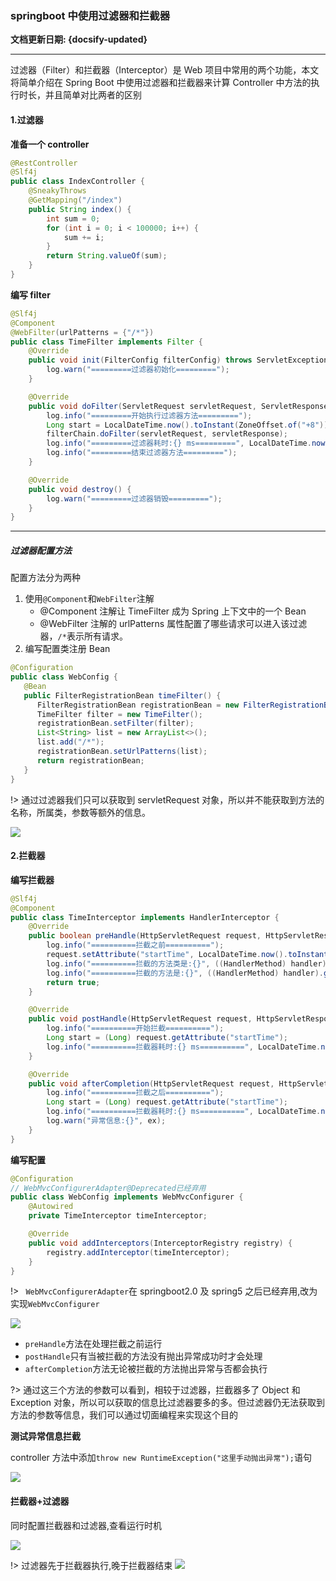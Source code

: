 ### springboot 中使用过滤器和拦截器 <!-- {docsify-ignore} -->

**文档更新日期: {docsify-updated}**

---

过滤器（Filter）和拦截器（Interceptor）是 Web 项目中常用的两个功能，本文将简单介绍在 Spring Boot 中使用过滤器和拦截器来计算 Controller 中方法的执行时长，并且简单对比两者的区别

#### 1.过滤器

**准备一个 controller**

```java
@RestController
@Slf4j
public class IndexController {
	@SneakyThrows
	@GetMapping("/index")
	public String index() {
		int sum = 0;
		for (int i = 0; i < 100000; i++) {
			sum += i;
		}
		return String.valueOf(sum);
	}
}

```

**编写 filter**

```java
@Slf4j
@Component
@WebFilter(urlPatterns = {"/*"})
public class TimeFilter implements Filter {
	@Override
	public void init(FilterConfig filterConfig) throws ServletException {
		log.warn("=========过滤器初始化=========");
	}

	@Override
	public void doFilter(ServletRequest servletRequest, ServletResponse servletResponse, FilterChain filterChain) throws IOException, ServletException {
		log.info("=========开始执行过滤器方法=========");
		Long start = LocalDateTime.now().toInstant(ZoneOffset.of("+8")).toEpochMilli();
		filterChain.doFilter(servletRequest, servletResponse);
		log.info("=========过滤器耗时:{} ms=========", LocalDateTime.now().toInstant(ZoneOffset.of("+8")).toEpochMilli() - start);
		log.info("=========结束过滤器方法=========");
	}

	@Override
	public void destroy() {
		log.warn("=========过滤器销毁=========");
	}
}
```

---

##### 过滤器配置方法

配置方法分为两种

1. 使用`@Component`和`WebFilter`注解
   - @Component 注解让 TimeFilter 成为 Spring 上下文中的一个 Bean
   - @WebFilter 注解的 urlPatterns 属性配置了哪些请求可以进入该过滤器，`/*`表示所有请求。
2. 编写配置类注册 Bean

```java
@Configuration
public class WebConfig {
   @Bean
   public FilterRegistrationBean timeFilter() {
      FilterRegistrationBean registrationBean = new FilterRegistrationBean();
      TimeFilter filter = new TimeFilter();
      registrationBean.setFilter(filter);
      List<String> list = new ArrayList<>();
      list.add("/*");
      registrationBean.setUrlPatterns(list);
      return registrationBean;
   }
}

```

!> 通过过滤器我们只可以获取到 servletRequest 对象，所以并不能获取到方法的名称，所属类，参数等额外的信息。

![](https://typora-img-1257000606.cos.ap-beijing.myqcloud.com/hSUyPx.png)

#### 2.拦截器

**编写拦截器**

```java
@Slf4j
@Component
public class TimeInterceptor implements HandlerInterceptor {
	@Override
	public boolean preHandle(HttpServletRequest request, HttpServletResponse response, Object handler) throws Exception {
		log.info("==========拦截之前==========");
		request.setAttribute("startTime", LocalDateTime.now().toInstant(ZoneOffset.of("+8")).toEpochMilli());
		log.info("==========拦截的方法类是:{}", ((HandlerMethod) handler).getBean().getClass().getName());
		log.info("==========拦截的方法是:{}", ((HandlerMethod) handler).getMethod().getName());
		return true;
	}

	@Override
	public void postHandle(HttpServletRequest request, HttpServletResponse response, Object handler, ModelAndView modelAndView) throws Exception {
		log.info("==========开始拦截==========");
		Long start = (Long) request.getAttribute("startTime");
		log.info("==========拦截器耗时:{} ms==========", LocalDateTime.now().toInstant(ZoneOffset.of("+8")).toEpochMilli() - start);
	}

	@Override
	public void afterCompletion(HttpServletRequest request, HttpServletResponse response, Object handler, Exception ex) throws Exception {
		log.info("==========拦截之后==========");
		Long start = (Long) request.getAttribute("startTime");
		log.info("==========拦截器耗时:{} ms==========", LocalDateTime.now().toInstant(ZoneOffset.of("+8")).toEpochMilli() - start);
		log.warn("异常信息:{}", ex);
	}
}
```

**编写配置**

```java
@Configuration
// WebMvcConfigurerAdapter@Deprecated已经弃用
public class WebConfig implements WebMvcConfigurer {
	@Autowired
	private TimeInterceptor timeInterceptor;

	@Override
	public void addInterceptors(InterceptorRegistry registry) {
		registry.addInterceptor(timeInterceptor);
	}
}
```

!> ` WebMvcConfigurerAdapter`在 springboot2.0 及 spring5 之后已经弃用,改为实现`WebMvcConfigurer`

![](https://typora-img-1257000606.cos.ap-beijing.myqcloud.com/vSM9At.png)

- `preHandle`方法在处理拦截之前运行
- `postHandle`只有当被拦截的方法没有抛出异常成功时才会处理
- `afterCompletion`方法无论被拦截的方法抛出异常与否都会执行

?> 通过这三个方法的参数可以看到，相较于过滤器，拦截器多了 Object 和 Exception 对象，所以可以获取的信息比过滤器要多的多。但过滤器仍无法获取到方法的参数等信息，我们可以通过切面编程来实现这个目的

**测试异常信息拦截**

controller 方法中添加`throw new RuntimeException("这里手动抛出异常");`语句

![](https://typora-img-1257000606.cos.ap-beijing.myqcloud.com/gIFrFi.png)

#### 拦截器+过滤器

同时配置拦截器和过滤器,查看运行时机

![](https://typora-img-1257000606.cos.ap-beijing.myqcloud.com/5yDH6y.png)

!> 过滤器先于拦截器执行,晚于拦截器结束
![](https://typora-img-1257000606.cos.ap-beijing.myqcloud.com/h8XsV2.png)
